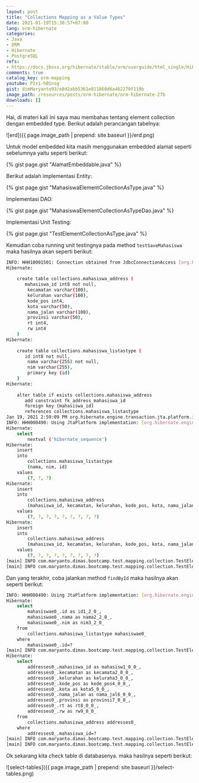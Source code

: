 ```yaml
---
layout: post
title: "Collections Mapping as a Value Types"
date: 2021-01-19T15:30:57+07:00
lang: orm-hibernate
categories:
- Java
- ORM
- Hibernate
- PostgreSQL
refs: 
- https://docs.jboss.org/hibernate/stable/orm/userguide/html_single/Hibernate_User_Guide.html#collections-value
comments: true
catalog_key: orm-mapping
youtube: PIs1-hBSnsg 
gist: dimMaryanto93/e8d2abb5361e811860d6a462270f119b
image_path: /resources/posts/orm-hibernate/orm-hibernate-27b
downloads: []
---
```


Hai, di materi kali ini saya mau membahas tentang element collection dengan embedded type. Berikut adalah perancangan tabelnya:

![erd]({{ page.image_path | prepend: site.baseurl }}/erd.png)

Untuk model embedded kita masih menggunakan embedded alamat seperti sebelumnya yaitu seperti berikut:

{% gist page.gist "AlamatEmbeddable.java" %}

Berikut adalah implementasi Entity:

{% gist page.gist "MahasiswaElementCollectionAsType.java" %}

Implementasi DAO:

{% gist page.gist "MahasiswaElementCollectionAsTypeDao.java" %}

Implementasi Unit Testing:

{% gist page.gist "TestElementCollectionAsType.java" %}

Kemudian coba running unit testingnya pada method `testSaveMahasiswa` maka hasilnya akan seperti berikut:

```bash
INFO: HHH10001501: Connection obtained from JdbcConnectionAccess [org.hibernate.engine.jdbc.env.internal.JdbcEnvironmentInitiator$ConnectionProviderJdbcConnectionAccess@51424203] for (non-JTA) DDL execution was not in auto-commit mode; the Connection 'local transaction' will be committed and the Connection will be set into auto-commit mode.
Hibernate: 
    
    create table collections.mahasiswa_address (
       mahasiswa_id int8 not null,
        kecamatan varchar(100),
        kelurahan varchar(100),
        kode_pos int4,
        kota varchar(50),
        nama_jalan varchar(100),
        provinsi varchar(50),
        rt int4,
        rw int4
    )
Hibernate: 
    
    create table collections.mahasiswa_listastype (
       id int8 not null,
        nama varchar(255) not null,
        nim varchar(255),
        primary key (id)
    )
Hibernate: 
    
    alter table if exists collections.mahasiswa_address 
       add constraint fk_address_mahasiswa_id 
       foreign key (mahasiswa_id) 
       references collections.mahasiswa_listastype
Jan 19, 2021 2:59:09 PM org.hibernate.engine.transaction.jta.platform.internal.JtaPlatformInitiator initiateService
INFO: HHH000490: Using JtaPlatform implementation: [org.hibernate.engine.transaction.jta.platform.internal.NoJtaPlatform]
Hibernate: 
    select
        nextval ('hibernate_sequence')
Hibernate: 
    insert 
    into
        collections.mahasiswa_listastype
        (nama, nim, id) 
    values
        (?, ?, ?)
Hibernate: 
    insert 
    into
        collections.mahasiswa_address
        (mahasiswa_id, kecamatan, kelurahan, kode_pos, kota, nama_jalan, provinsi, rt, rw) 
    values
        (?, ?, ?, ?, ?, ?, ?, ?, ?)
Hibernate: 
    insert 
    into
        collections.mahasiswa_address
        (mahasiswa_id, kecamatan, kelurahan, kode_pos, kota, nama_jalan, provinsi, rt, rw) 
    values
        (?, ?, ?, ?, ?, ?, ?, ?, ?)
[main] INFO com.maryanto.dimas.bootcamp.test.mapping.collection.TestElementCollectionAsType - mahasiswa: MahasiswaElementCollectionAsType(id=14, nim=10511148, name=Dimas Maryanto)
[main] INFO com.maryanto.dimas.bootcamp.test.mapping.collection.TestElementCollectionAsType - destroy hibernate session!
```

Dan yang terakhir, coba jalankan method `findById` maka hasilnya akan seperti berikut:

```bash
INFO: HHH000490: Using JtaPlatform implementation: [org.hibernate.engine.transaction.jta.platform.internal.NoJtaPlatform]
Hibernate: 
    select
        mahasiswae0_.id as id1_2_0_,
        mahasiswae0_.nama as nama2_2_0_,
        mahasiswae0_.nim as nim3_2_0_ 
    from
        collections.mahasiswa_listastype mahasiswae0_ 
    where
        mahasiswae0_.id=?
[main] INFO com.maryanto.dimas.bootcamp.test.mapping.collection.TestElementCollectionAsType - mahasiswa: MahasiswaElementCollectionAsType(id=14, nim=10511148, name=Dimas Maryanto)
Hibernate: 
    select
        addresses0_.mahasiswa_id as mahasisw1_0_0_,
        addresses0_.kecamatan as kecamata2_0_0_,
        addresses0_.kelurahan as keluraha3_0_0_,
        addresses0_.kode_pos as kode_pos4_0_0_,
        addresses0_.kota as kota5_0_0_,
        addresses0_.nama_jalan as nama_jal6_0_0_,
        addresses0_.provinsi as provinsi7_0_0_,
        addresses0_.rt as rt8_0_0_,
        addresses0_.rw as rw9_0_0_ 
    from
        collections.mahasiswa_address addresses0_ 
    where
        addresses0_.mahasiswa_id=?
[main] INFO com.maryanto.dimas.bootcamp.test.mapping.collection.TestElementCollectionAsType - alamat: [AlamatEmbeddable(provinsi=Jawa Barat, kota=Kab. Bandung, kelurahan=Cileunyi, kecamatan=Cinunuk, rw=16, rt=7, kodePos=40526, namaJalan=Jl. Bukit Indah NO B8), AlamatEmbeddable(provinsi=DKI Jakarta, kota=Jakarta Selatan, kelurahan=Melawai, kecamatan=Cipete, rw=10, rt=1, kodePos=42105, namaJalan=Jl. Damai Buntu)]
[main] INFO com.maryanto.dimas.bootcamp.test.mapping.collection.TestElementCollectionAsType - destroy hibernate session!
```

Ok sekarang kita check table di databasenya. maka hasilnya seperti berikut:

![select-tables]({{ page.image_path | prepend: site.baseurl }}/select-tables.png)